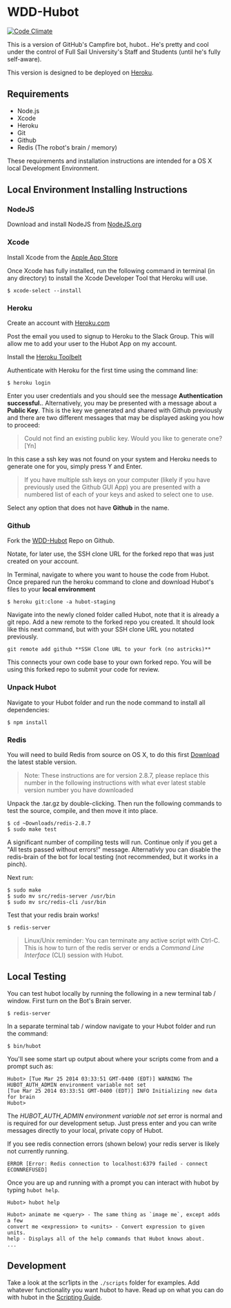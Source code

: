 # WDD-Hubot

[![Code Climate](https://codeclimate.com/github/reactivepixel/WDD-Hubot/badges/gpa.svg)](https://codeclimate.com/github/reactivepixel/WDD-Hubot)

This is a version of GitHub's Campfire bot, hubot..
He's pretty and cool under the control of Full Sail University's Staff and Students (until he's fully self-aware).

This version is designed to be deployed on [Heroku][heroku].

[heroku]: http://www.heroku.com

## Requirements
* Node.js
* Xcode
* Heroku
* Git
* Github
* Redis (The robot's brain / memory)


These requirements and installation instructions are intended for a OS X local Development Environment.

## Local Environment Installing Instructions

### NodeJS

Download and install NodeJS from [NodeJS.org][nodejs]

### Xcode
Install Xcode from the [Apple App Store][xcode]

Once Xcode has fully installed, run the following command in terminal (in any directory) to install the Xcode Developer Tool that Heroku will use.



    $ xcode-select --install

### Heroku
Create an account with [Heroku.com][herokusignup]

Post the email you used to signup to Heroku to the Slack Group. This will allow me to add your user to the Hubot App on my account.

Install the [Heroku Toolbelt][toolbelt]

Authenticate with Heroku for the first time using the command line:


    $ heroku login

Enter you user credentials and you should see the message **Authentication successful.**. Alternatively, you may be presented with a message about a **Public Key**. This is the key we generated and shared with Github previously and there are two different messages that may be displayed asking you how to proceed:


> Could not find an existing public key. Would you like to generate one? [Yn]

In this case a ssh key was not found on your system and Heroku needs to generate one for you, simply press Y and Enter.

> If you have multiple ssh keys on your computer (likely if you have previously used the Github GUI App) you are presented with a numbered list of each of your keys and asked to select one to use.

Select any option that does not have **Github** in the name.

### Github

Fork the [WDD-Hubot][wddhubot] Repo on Github.

Notate, for later use, the SSH clone URL for the forked repo that was just created on your account.

In Terminal, navigate to where you want to house the code from Hubot. Once prepared run the heroku command to clone and download Hubot's files to your **local environment**


    $ heroku git:clone -a hubot-staging

Navigate into the newly cloned folder called Hubot, note that it is already a git repo. Add a new remote to the forked repo you created. It should look like this next command, but with your SSH clone URL you notated previously.


    git remote add github **SSH Clone URL to your fork (no astricks)**

This connects your own code base to your own forked repo. You will be using this forked repo to submit your code for review.

### Unpack Hubot

Navigate to your Hubot folder and run the node command to install all dependencies:


    $ npm install

### Redis

You will need to build Redis from source on OS X, to do this first [Download](http://redis.io/download) the latest stable version.

> Note: These instructions are for version 2.8.7, please replace this number in the following instructions with what ever latest stable version number you have downloaded

Unpack the .tar.gz by double-clicking. Then run the following commands to test the source, compile, and then move it into place.

    $ cd ~Downloads/redis-2.8.7
    $ sudo make test

A significant number of compiling tests will run. Continue only if you get a "All tests passed without errors!" message. Alternativly you can disable the redis-brain of the bot for local testing (not recommended, but it works in a pinch).

Next run:

    $ sudo make
    $ sudo mv src/redis-server /usr/bin
    $ sudo mv src/redis-cli /usr/bin

Test that your redis brain works!

    $ redis-server

> Linux/Unix reminder: You can terminate any active script with Ctrl-C. This is how to turn of the redis server or ends a *Command Line Interface* (CLI) session with Hubot.

[nodejs]: http://nodejs.org/
[xcode]: https://itunes.apple.com/us/app/xcode/id497799835
[toolbelt]: https://toolbelt.heroku.com/
[wddhubot]: https://github.com/reactivepixel/WDD-Hubot/fork
[herokusignup]: https://signup.heroku.com/identity



## Local Testing

You can test hubot locally by running the following in a new terminal tab / window. First turn on the Bot's Brain server.

    $ redis-server

In a separate terminal tab / window navigate to your Hubot folder and run the command:

    $ bin/hubot

You'll see some start up output about where your scripts come from and a prompt such as:

    Hubot> [Tue Mar 25 2014 03:33:51 GMT-0400 (EDT)] WARNING The HUBOT_AUTH_ADMIN environment variable not set
    [Tue Mar 25 2014 03:33:51 GMT-0400 (EDT)] INFO Initializing new data for brain
    Hubot>

The *HUBOT_AUTH_ADMIN environment variable not set* error is normal and is required for our development setup. Just press enter and you can write messages directly to your local, private copy of Hubot.

If you see redis connection errors (shown below) your redis server is likely not currently running.

    ERROR [Error: Redis connection to localhost:6379 failed - connect ECONNREFUSED]


Once you are up and running with a prompt you can interact with hubot by typing `hubot help`.

    Hubot> hubot help

    Hubot> animate me <query> - The same thing as `image me`, except adds a few
    convert me <expression> to <units> - Convert expression to given units.
    help - Displays all of the help commands that Hubot knows about.
    ...


## Development

Take a look at the scr1ipts in the `./scripts` folder for examples.
Add whatever functionality you want hubot to have. Read up on what you can do with hubot in the [Scripting Guide](https://github.com/github/hubot/blob/master/docs/scripting.md).
